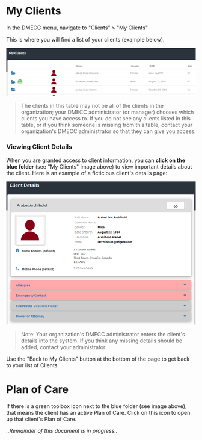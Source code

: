# My Clients

In the DMECC menu, navigate to "Clients" > "My Clients".

This is where you will find a list of your clients (example below).

![myclient list view](img/sw_myclients_listview.PNG "Example of a 'My Clients' List")

>The clients in this table may not be all of the clients in the organization; your DMECC administrator (or manager) chooses which clients you have access to. If you do not see any clients listed in this table, or if you think someone is missing from this table, contact your organization's DMECC administrator so that they can give you access.

### Viewing Client Details
When you are granted access to client information, you can **click on the blue folder** (see "My Clients" image above) to view important details about the client. Here is an example of a ficticious client's details page:

![example client details view](img/sw_clientdetails.PNG)

>Note: Your organization's DMECC administrator enters the client's details into the system. If you think any missing details should be added, contact your administrator.

Use the "Back to My Clients" button at the bottom of the page to get back to your list of Clients.

# Plan of Care
If there is a green toolbox icon next to the blue folder (see image above), that means the client has an active Plan of Care. Click on this icon to open up that client's Plan of Care.

*..Remainder of this document is in progress..*
